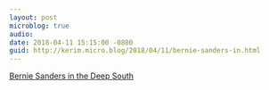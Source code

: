 ```yaml
---
layout: post
microblog: true
audio: 
date: 2018-04-11 15:15:00 -0800
guid: http://kerim.micro.blog/2018/04/11/bernie-sanders-in.html
---
```

[Bernie Sanders in the Deep South](http://nymag.com/daily/intelligencer/2018/04/what-really-happened-when-bernie-sanders-went-to-mississippi.html)
